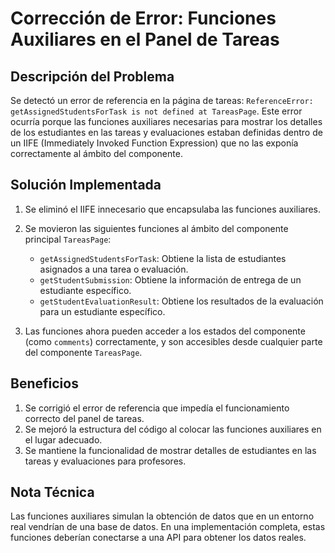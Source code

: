 # Corrección de Error: Funciones Auxiliares en el Panel de Tareas

## Descripción del Problema

Se detectó un error de referencia en la página de tareas: `ReferenceError: getAssignedStudentsForTask is not defined at TareasPage`. Este error ocurría porque las funciones auxiliares necesarias para mostrar los detalles de los estudiantes en las tareas y evaluaciones estaban definidas dentro de un IIFE (Immediately Invoked Function Expression) que no las exponía correctamente al ámbito del componente.

## Solución Implementada

1. Se eliminó el IIFE innecesario que encapsulaba las funciones auxiliares.
2. Se movieron las siguientes funciones al ámbito del componente principal `TareasPage`:
   - `getAssignedStudentsForTask`: Obtiene la lista de estudiantes asignados a una tarea o evaluación.
   - `getStudentSubmission`: Obtiene la información de entrega de un estudiante específico.
   - `getStudentEvaluationResult`: Obtiene los resultados de la evaluación para un estudiante específico.

3. Las funciones ahora pueden acceder a los estados del componente (como `comments`) correctamente, y son accesibles desde cualquier parte del componente `TareasPage`.

## Beneficios

1. Se corrigió el error de referencia que impedía el funcionamiento correcto del panel de tareas.
2. Se mejoró la estructura del código al colocar las funciones auxiliares en el lugar adecuado.
3. Se mantiene la funcionalidad de mostrar detalles de estudiantes en las tareas y evaluaciones para profesores.

## Nota Técnica

Las funciones auxiliares simulan la obtención de datos que en un entorno real vendrían de una base de datos. En una implementación completa, estas funciones deberían conectarse a una API para obtener los datos reales.
